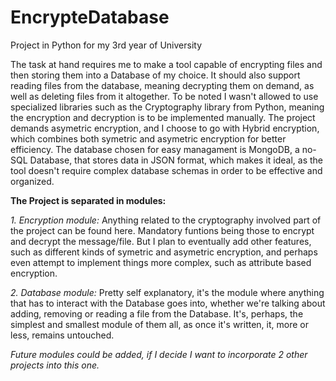 # EncrypteDatabase
Project in Python for my 3rd year of University

The task at hand requires me to make a tool capable of encrypting files and then storing them into a Database of my choice. It should also support reading files from the database, meaning decrypting them on demand, as well as deleting files from it altogether. To be noted I wasn't allowed to use specialized libraries such as the Cryptography library from Python, meaning the encryption and decryption is to be implemented manually. The project demands asymetric encryption, and I choose to go with Hybrid encryption, which combines both symetric and asymetric encryption for better efficiency. The database chosen for easy managament is MongoDB, a no-SQL Database, that stores data in JSON format, which makes it ideal, as the tool doesn't require complex database schemas in order to be effective and organized.

**The Project is separated in modules:**

_1. Encryption module:_ Anything related to the cryptography involved part of the project can be found here. Mandatory funtions being those to encrypt and decrypt the message/file. But I plan to eventually add other features, such as different kinds of symetric and asymetric encryption, and perhaps even attempt to implement things more complex, such as attribute based encryption.

_2. Database module:_ Pretty self explanatory, it's the module where anything that has to interact with the Database goes into, whether we're talking about adding, removing or reading a file from the Database. It's, perhaps, the simplest and smallest module of them all, as once it's written, it, more or less, remains untouched.

_Future modules could be added, if I decide I want to incorporate 2 other projects into this one._
    
